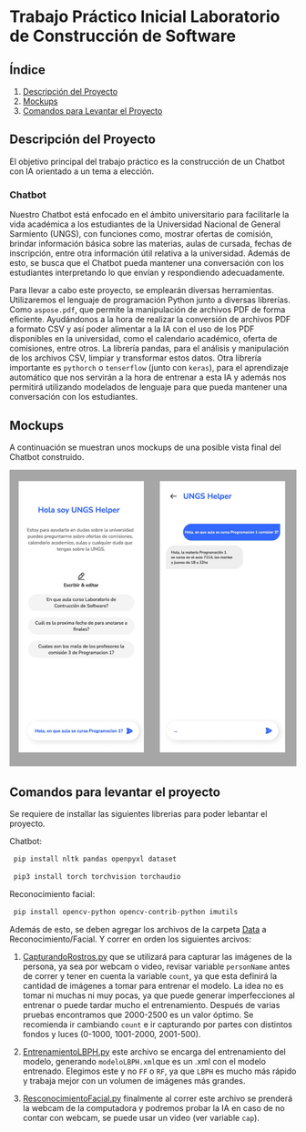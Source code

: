 # Trabajo Práctico Inicial Laboratorio de Construcción de Software

## Índice

1. [Descripción del Proyecto](#descripción-del-proyecto)
3. [Mockups](#mockups)
4. [Comandos para Levantar el Proyecto](#comandos-para-levantar-el-proyecto)

## Descripción del Proyecto
El objetivo principal del trabajo práctico es la construcción de un Chatbot con IA orientado a un tema a elección.

### Chatbot

Nuestro Chatbot está enfocado en el ámbito universitario para facilitarle la vida académica a los estudiantes de la Universidad Nacional de General Sarmiento (UNGS), con funciones como, mostrar ofertas de comisión, brindar información básica sobre las materias, aulas de cursada, fechas de inscripción, entre otra información útil relativa a la universidad. Además de esto, se busca que el Chatbot pueda mantener una conversación con los estudiantes interpretando lo que envían y respondiendo adecuadamente. 

Para llevar a cabo este proyecto, se emplearán diversas herramientas. Utilizaremos el lenguaje de programación Python junto a diversas librerías. Como `aspose.pdf`, que permite la manipulación de archivos PDF de forma eficiente. Ayudándonos a la hora de realizar la conversión de archivos PDF a formato CSV y así poder alimentar a la IA con el uso de los PDF disponibles en la universidad, como el calendario académico, oferta de comisiones, entre otros. La librería pandas, para el análisis y manipulación de los archivos CSV, limpiar y transformar estos datos. Otra librería importante es `pythorch` o `tenserflow` (junto con `keras`), para el aprendizaje automático que nos servirán a la hora de entrenar a esta IA y además nos permitirá utilizando modelados de lenguaje para que pueda mantener una conversación con los estudiantes.

## Mockups
A continuación se muestran unos mockups de una posible vista final del Chatbot construido.

![Mockup](./img/mockup.png)

## Comandos para levantar el proyecto

Se requiere de installar las siguientes librerias para poder lebantar el proyecto.

Chatbot:

  ```bash
   pip install nltk pandas openpyxl dataset
   ```
  ```bash
   pip3 install torch torchvision torchaudio
   ```

Reconocimiento facial:

  ```bash
   pip install opencv-python opencv-contrib-python imutils
   ```

  Además de esto, se deben agregar los archivos de la carpeta [Data](https://drive.google.com/drive/folders/1SIC9dvWZ3jCnUubL4nZVDn60-9IRnJwZ) a Reconocimiento/Facial. Y correr en orden los siguientes arcivos: 
  
  1. [CapturandoRostros.py](./ReconocimientoFacial/CapturandoRostros.py) que se utilizará para capturar las imágenes de la persona, ya sea por webcam o video, revisar variable `personName` antes de correr y tener en cuenta la variable `count`, ya que esta definirá la cantidad de imágenes a tomar para entrenar el modelo. La idea no es tomar ni muchas ni muy pocas, ya que puede generar imperfecciones al entrenar o puede tardar mucho el entrenamiento. Después de varias pruebas encontramos que 2000-2500 es un valor óptimo. Se recomienda ir cambiando `count` e ir capturando por partes con distintos fondos y luces (0-1000, 1001-2000, 2001-500).

  2. [EntrenamientoLBPH.py](./ReconocimientoFacial/EntrenamientoLBPH.py) este archivo se encarga del entrenamiento del modelo, generando `modeloLBPH.xml`que es un .xml con el modelo entrenado. Elegimos este y no `FF` o `RF`, ya que `LBPH` es mucho más rápido y trabaja mejor con un volumen de imágenes más grandes.  

  3. [ResconocimientoFacial.py](./ReconocimientoFacial/ResconocimientoFacial.py) finalmente al correr este archivo se prenderá la webcam de la computadora y podremos probar la IA en caso de no contar con webcam, se puede usar un video (ver variable `cap`).